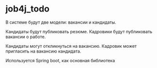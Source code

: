 # job4j_todo

В системе будут две модели: вакансии и кандидаты. 

Кандидаты будут публиковать резюме. Кадровики будут публиковать вакансии о работе.

Кандидаты могут откликнуться на вакансию. Кадровик может пригласить на вакансию кандидата.

Используется Spring boot, как основная библиотека
